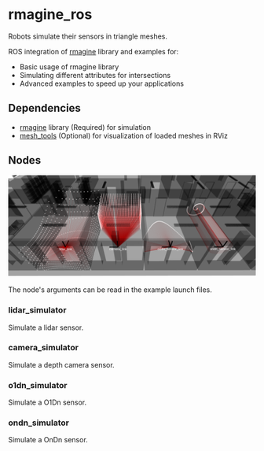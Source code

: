 # rmagine_ros

Robots simulate their sensors in triangle meshes.

ROS integration of [rmagine](https://github.com/uos/rmagine) library and examples for:
- Basic usage of rmagine library
- Simulating different attributes for intersections
- Advanced examples to speed up your applications 

## Dependencies

- [rmagine](https://github.com/uos/rmagine) library (Required) for simulation
- [mesh_tools](https://github.com/uos/mesh_tools) (Optional) for visualization of loaded meshes in RViz

## Nodes

![rmagine_models_3d](dat/doc/sensor_models_3d.png)

The node's arguments can be read in the example launch files.

### lidar_simulator
Simulate a lidar sensor.

### camera_simulator
Simulate a depth camera sensor.

### o1dn_simulator
Simulate a O1Dn sensor.

### ondn_simulator
Simulate a OnDn sensor.

